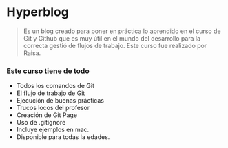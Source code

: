 # Hyperblog
> Es un blog creado para poner en práctica lo aprendido en el curso de Git y Github que es muy útil en el mundo del desarrollo para la correcta gestió de flujos de trabajo.
> Este curso fue realizado por Raisa.


### Este curso tiene de todo
* Todos los comandos de Git
* El flujo de trabajo de Git
* Ejecución de buenas prácticas
* Trucos locos del profesor
* Creación de Git Page
* Uso de .gitignore
* Incluye ejemplos en mac.
* Disponible para todas la edades.


